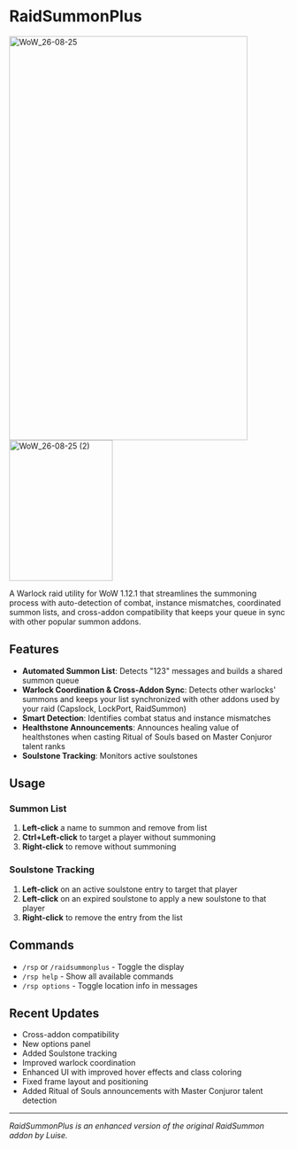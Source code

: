 # RaidSummonPlus

<img width="431" height="729" alt="WoW_26-08-25" src="https://github.com/user-attachments/assets/546e5489-3821-41ed-80df-e8fe08c2b348" />
<img width="187" height="254" alt="WoW_26-08-25 (2)" src="https://github.com/user-attachments/assets/45afc9bc-ce10-440a-81e3-0fa2634dc36f" />

A Warlock raid utility for WoW 1.12.1 that streamlines the summoning process with auto-detection of combat, instance mismatches, coordinated summon lists, and cross-addon compatibility that keeps your queue in sync with other popular summon addons.

## Features

- **Automated Summon List**: Detects "123" messages and builds a shared summon queue
- **Warlock Coordination & Cross-Addon Sync**: Detects other warlocks' summons and keeps your list synchronized with other addons used by your raid (Capslock, LockPort, RaidSummon)
- **Smart Detection**: Identifies combat status and instance mismatches
- **Healthstone Announcements**: Announces healing value of healthstones when casting Ritual of Souls based on Master Conjuror talent ranks
- **Soulstone Tracking**: Monitors active soulstones

## Usage
 
### Summon List
1. **Left-click** a name to summon and remove from list
2. **Ctrl+Left-click** to target a player without summoning
3. **Right-click** to remove without summoning

### Soulstone Tracking
1. **Left-click** on an active soulstone entry to target that player
2. **Left-click** on an expired soulstone to apply a new soulstone to that player
3. **Right-click** to remove the entry from the list

## Commands

- `/rsp` or `/raidsummonplus` - Toggle the display
- `/rsp help` - Show all available commands
- `/rsp options` - Toggle location info in messages

## Recent Updates

- Cross-addon compatibility
- New options panel
- Added Soulstone tracking
- Improved warlock coordination
- Enhanced UI with improved hover effects and class coloring
- Fixed frame layout and positioning
- Added Ritual of Souls announcements with Master Conjuror talent detection

---

*RaidSummonPlus is an enhanced version of the original RaidSummon addon by Luise.*
